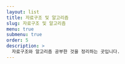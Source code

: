 ```yaml
---
layout: list
title: 자료구조 및 알고리즘
slug: 자료구조 및 알고리즘
menu: true
submenu: true
order: 5
description: >
  자료구조와 알고리즘 공부한 것을 정리하는 곳입니다.
---
```

